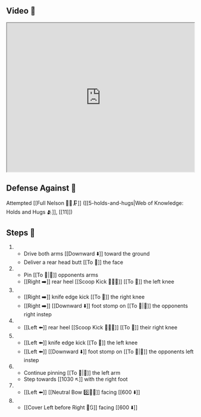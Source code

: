 ## Video 🎥

<iframe src="https://www.youtube.com/embed/Qki2sFWdqHA" width="100%" height="400"></iframe>

## Defense Against 🤺

Attempted [[Full Nelson 🤼‍♂️🗜️]] ([[5-holds-and-hugs|Web of Knowledge: Holds and Hugs 🫂]], [[11]])

## Steps 👣

1. - Drive both arms [[Downward ⬇️]] toward the ground
    - Deliver a rear head butt [[To 🎯]] the face
2. - Pin [[To 🎯|🎯]] opponents arms
    - [[Right ➡️]] rear heel [[Scoop Kick 🥄🦶💥]] [[To 🎯]] the left knee
3. - [[Right ➡️]] knife edge kick [[To 🎯]] the right knee 
    - [[Right ➡️]] [[Downward ⬇️]] foot stomp on [[To 🎯|🎯]] the opponents right instep
4. - [[Left ⬅️]] rear heel [[Scoop Kick 🥄🦶💥]] [[To 🎯]] their right knee
5. - [[Left ⬅️]] knife edge kick [[To 🎯]] the left knee
    - [[Left ⬅️]] [[Downward ⬇️]] foot stomp on [[To 🎯|🎯]] the opponents left instep
6. - Continue pinning [[To 🎯|🎯]] the left arm
    - Step towards [[1030 ↖️]] with the right foot
7. - [[Left ⬅️]] [[Neutral Bow 0️⃣🧍‍♂️]] facing [[600 ⬇️]]
8. - [[Cover Left before Right 🦶🔃]] facing [[600 ⬇️]]
